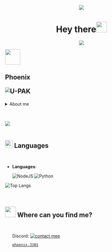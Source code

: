 <div id="header" align="center">
        <img src="https://cdn.discordapp.com/attachments/946614010030202901/1088711413402443806/My_Video_-_Trim.gif"/></div>

<h1 align="center"><b>Hey there</b><img src="https://media.giphy.com/media/hvRJCLFzcasrR4ia7z/giphy.gif" width="35"></h1>

<p align="center">
  <a href="https://github.com/DenverCoder1/readme-typing-svg"><img src="https://readme-typing-svg.herokuapp.com?font=Time+New+Roman&color=cyan&size=25&center=true&vCenter=true&width=600&height=100&lines=The+World+Is+Yours;++;NODEJS,+PYTHON;空中花园+in+your+heart..<3;"></a>
</p>


 <img src = "https://cdn.discordapp.com/emojis/1061130006958452786.gif" width=50px>




**Phoenix** <p align="left"> <img src="https://komarev.com/ghpvc/?username=U-PAK&label=Profile%20views&color=0e75b6&style=flat" alt="U-PAK" /> </p>
---
<details>
<summary>About me</summary>

Hi, i am Phoenix. I have about 5 years of experience, i try to be aware of each update to continue providing my codes for free. With more than 4 years in discord, It will be a pleasure to help you in whatever you need!
* I specialize in creating bots/tools for discord.
* part of my code can be used to harm a third party but I want to clarify that this is not its purpose or intention.
<p align="center">
  <img width="660" src="https://github-profile-trophy.vercel.app/?username=U-PAK&theme=matrix">
</p>

 </table>
  </details>

 
<br><br>
<img src="https://cdn.discordapp.com/attachments/946614010030202901/1088722855312764948/lineaazul.gif"><br><br>

## <img src="https://media2.giphy.com/media/QssGEmpkyEOhBCb7e1/giphy.gif?cid=ecf05e47a0n3gi1bfqntqmob8g9aid1oyj2wr3ds3mg700bl&rid=giphy.gif" width ="25"><b> Languages</b>
<br>

<p align="center">

- **Languages**:
    
    ![NodeJS](https://img.shields.io/badge/node.js-6DA55F?style=for-the-badge&logo=node.js&logoColor=white)
    ![Python](https://img.shields.io/badge/python-3670A0?style=for-the-badge&logo=python&logoColor=ffdd54)

![Top Langs](https://github-readme-stats.vercel.app/api/top-langs/?username=U-PAK)

<br>


## <img src="https://cdn.discordapp.com/emojis/1087919819749330974.png" width ="35"><b> Where can you find me?</b>
<br>
<div align='left' id="contact">
<ul>

Discord:
<a href="https://discordlookup.com/user/1165315969254707211">   <img src="https://media.discordapp.net/attachments/1101730379460775956/1347285238107340881/icons8-discord-new-48.png?ex=67cb44a8&is=67c9f328&hm=18c11b9c0d7ef869e5bd76380fb6d424a0cdedef045e5b15ea2180ee7fa13e84&=&format=webp&quality=lossless" alt="contact mee">
```
phoenix.3301
```
